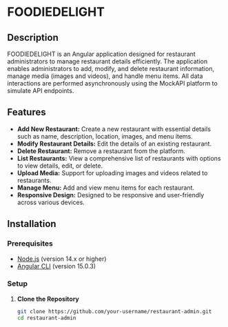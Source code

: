 # FOODIEDELIGHT

## Description

FOODIEDELIGHT is an Angular application designed for restaurant administrators to manage restaurant details efficiently. The application enables administrators to add, modify, and delete restaurant information, manage media (images and videos), and handle menu items. All data interactions are performed asynchronously using the MockAPI platform to simulate API endpoints.

## Features

- **Add New Restaurant:** Create a new restaurant with essential details such as name, description, location, images, and menu items.
- **Modify Restaurant Details:** Edit the details of an existing restaurant.
- **Delete Restaurant:** Remove a restaurant from the platform.
- **List Restaurants:** View a comprehensive list of restaurants with options to view details, edit, or delete.
- **Upload Media:** Support for uploading images and videos related to restaurants.
- **Manage Menu:** Add and view menu items for each restaurant.
- **Responsive Design:** Designed to be responsive and user-friendly across various devices.

## Installation

### Prerequisites

- [Node.js](https://nodejs.org/) (version 14.x or higher)
- [Angular CLI](https://angular.io/cli) (version 15.0.3)

### Setup

1. **Clone the Repository**

   ```bash
   git clone https://github.com/your-username/restaurant-admin.git
   cd restaurant-admin
